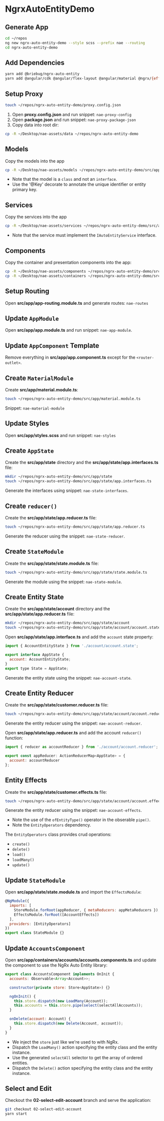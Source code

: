 # NgrxAutoEntityDemo

## Generate App

```bash
cd ~/repos
ng new ngrx-auto-entity-demo --style scss --prefix nae --routing
cd ngrx-auto-entity-demo
```

## Add Dependencies

```bash
yarn add @briebug/ngrx-auto-entity
yarn add @angular/cdk @angular/flex-layout @angular/material @ngrx/{effects,store,store-devtools} concurrently json-server
```

## Setup Proxy

```bash
touch ~/repos/ngrx-auto-entity-demo/proxy.config.json
```

1. Open **proxy.config.json** and run snippet: `nae-proxy-config`
2. Open **package.json** and run snippet: `nae-proxy-package-json`
3. Copy data into root dir:

```bash
cp -R ~/Desktop/nae-assets/data ~/repos/ngrx-auto-entity-demo
```

## Models

Copy the models into the app

```bash
cp -R ~/Desktop/nae-assets/models ~/repos/ngrx-auto-entity-demo/src/app
```

* Note that the model is a `class` and not an `interface`.
* Use the '@Key' decorate to annotate the unique identifier or entity primary key.

## Services

Copy the services into the app

```bash
cp -R ~/Desktop/nae-assets/services ~/repos/ngrx-auto-entity-demo/src/app
```

* Note that the service must implement the `IAutoEntityService` interface.

## Components

Copy the container and presentation components into the app:

```bash
cp -R ~/Desktop/nae-assets/components ~/repos/ngrx-auto-entity-demo/src/app
cp -R ~/Desktop/nae-assets/containers ~/repos/ngrx-auto-entity-demo/src/app
```

## Setup Routing

Open **src/app/app-routing.module.ts** and generate routes: `nae-routes`

## Update `AppModule`

Open **src/app/app.module.ts** and run snippet: `nae-app-module`.

## Update `AppComponent` Template

Remove everything in **src/app/app.component.ts** except for the `<router-outlet>`.

## Create `MaterialModule`

Create **src/app/material.module.ts**:

```bash
touch ~/repos/ngrx-auto-entity-demo/src/app/material.module.ts
```

Snippet: `nae-material-module`

## Update Styles

Open **src/app/styles.scss** and run snippet: `nae-styles`

## Create `AppState`

Create the **src/app/state** directory and the **src/app/state/app.interfaces.ts** file:

```bash
mkdir ~/repos/ngrx-auto-entity-demo/src/app/state
touch ~/repos/ngrx-auto-entity-demo/src/app/state/app.interfaces.ts
```

Generate the interfaces using snippet: `nae-state-interfaces`.

## Create `reducer()`

Create the **src/app/state/app.reducer.ts** file:

```bash
touch ~/repos/ngrx-auto-entity-demo/src/app/state/app.reducer.ts
```

Generate the reducer using the snippet: `nae-state-reducer`.

## Create `StateModule`

Create the **src/app/state/state.module.ts** file:

```bash
touch ~/repos/ngrx-auto-entity-demo/src/app/state/state.module.ts
```

Generate the module using the snippet: `nae-state-module`.

## Create Entity State

Create the **src/app/state/account** directory and the **src/app/state/app.reducer.ts** file:

```bash
mkdir ~/repos/ngrx-auto-entity-demo/src/app/state/account
touch ~/repos/ngrx-auto-entity-demo/src/app/state/account/account.state.ts
```

Open **src/app/state/app.interface.ts** and add the `account` state property:

```javascript
import { AccountEntityState } from './account/account.state';

export interface AppState {
  account: AccountEntityState;
}
export type State = AppState;
```

Generate the entity state using the snippet: `nae-account-state`.

## Create Entity Reducer

Create the **src/app/state/customer.reducer.ts** file:

```bash
touch ~/repos/ngrx-auto-entity-demo/src/app/state/account/account.reducer.ts
```

Generate the entity reducer using the snippet: `nae-account-reducer`.

Open **src/app/state/app.reducer.ts** and add the account `reducer()` function:

```javascript
import { reducer as accountReducer } from './account/account.reducer';

export const appReducer: ActionReducerMap<AppState> = {
  account: accountReducer
};
```

## Entity Effects

Create the **src/app/state/customer.effects.ts** file:

```bash
touch ~/repos/ngrx-auto-entity-demo/src/app/state/account/account.effects.ts
```

Generate the entity reducer using the snippet: `nae-account-effects`.

* Note the use of the `ofEntityType()` operator in the obserable `pipe()`.
* Note the `EntityOperators` dependency.

The `EntityOperators` class provides crud operations:

* `create()`
* `delete()`
* `load()`
* `loadMany()`
* `update()`

## Update `StateModule`

Open **src/app/state/state.module.ts** and import the `EffectsModule`:

```javascript
@NgModule({
  imports: [
    StoreModule.forRoot(appReducer, { metaReducers: appMetaReducers }),
    EffectsModule.forRoot([AccountEffects])
  ],
  providers: [EntityOperators]
})
export class StateModule {}
```

## Update `AccountsComponent`

Open **src/app/containers/accounts/accounts.components.ts** and update the component to use the NgRx Auto Entity library:

```javascript
export class AccountsComponent implements OnInit {
  accounts: Observable<Array<Account>>;

  constructor(private store: Store<AppState>) {}

  ngOnInit() {
    this.store.dispatch(new LoadMany(Account));
    this.accounts = this.store.pipe(select(selectAllAccounts));
  }

  onDelete(account: Account) {
    this.store.dispatch(new Delete(Account, account));
  }
}
```

* We inject the `store` just like we're used to with NgRx.
* Dispatch the `LoadMany()` action specifying the entity class and the entity instance.
* Use the generated `selectAll` selector to get the array of ordered entities.
* Dispatch the `Delete()` action specifying the entity class and the entity instance.

## Select and Edit

Checkout the **02-select-edit-account** branch and serve the application:

```bash
git checkout 02-select-edit-account
yarn start
```